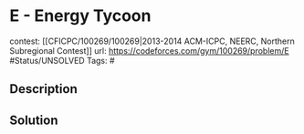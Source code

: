 # E - Energy Tycoon

contest: [[CFICPC/100269/100269|2013-2014 ACM-ICPC, NEERC, Northern Subregional Contest]]
url: https://codeforces.com/gym/100269/problem/E
#Status/UNSOLVED
Tags: #

## Description

## Solution

